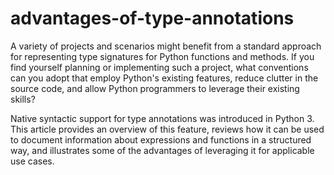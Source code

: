 # advantages-of-type-annotations
A variety of projects and scenarios might benefit from a standard approach for representing type signatures for Python functions and methods. If you find yourself planning or implementing such a project, what conventions can you adopt that employ Python's existing features, reduce clutter in the source code, and allow Python programmers to leverage their existing skills?

Native syntactic support for type annotations was introduced in Python 3. This article provides an overview of this feature, reviews how it can be used to document information about expressions and functions in a structured way, and illustrates some of the advantages of leveraging it for applicable use cases.
